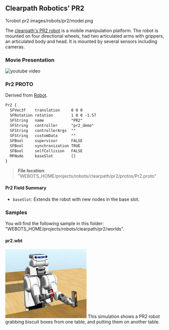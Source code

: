 ## Clearpath Robotics' PR2

%robot pr2 images/robots/pr2/model.png

The [clearpath's PR2 robot](http://wiki.ros.org/Robots/PR2) is a mobile manipulation platform.
The robot is mounted on four directional wheels, had two articulated arms with grippers, an articulated body and head.
It is mounted by several sensors including cameras.

### Movie Presentation

![youtube video](https://www.youtube.com/watch?v=Lm0FhXAxkXg)

### Pr2 PROTO

Derived from [Robot](../reference/robot.md).

```
Pr2 {
  SFVec3f    translation     0 0 0
  SFRotation rotation        1 0 0 -1.57
  SFString   name            "PR2"
  SFString   controller      "pr2_demo"
  SFString   controllerArgs  ""
  SFString   customData      ""
  SFBool     supervisor      FALSE
  SFBool     synchronization TRUE
  SFBool     selfCollision   FALSE
  MFNode     baseSlot        []
}
```

> **File location**: "WEBOTS\_HOME/projects/robots/clearpath/pr2/protos/Pr2.proto"

#### Pr2 Field Summary

- `baseSlot`: Extends the robot with new nodes in the base slot.

### Samples

You will find the following sample in this folder: "WEBOTS\_HOME/projects/robots/clearpath/pr2/worlds".

#### pr2.wbt

![pr2.wbt.png](images/robots/pr2/pr2.wbt.thumbnail.jpg) This simulation shows a PR2 robot grabbing biscuit boxes from one table, and putting them on another table.
